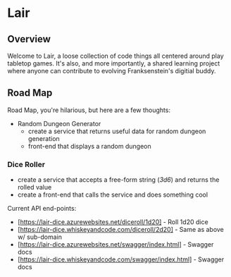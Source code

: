# Lair

## Overview

Welcome to Lair, a loose collection of code things all centered around play tabletop games. It's also, and more importantly, a shared learning project where anyone can contribute to evolving Franksenstein's digitial buddy.

## Road Map

Road Map, you're hilarious, but here are a few thoughts:

- Random Dungeon Generator
  - create a service that returns useful data for random dungeon generation
  - front-end that displays a random dungeon

### Dice Roller

- create a service that accepts a free-form string (_3d6_) and returns the rolled value
- create a front-end that calls the service and does something cool

Current API end-points:

- [https://lair-dice.azurewebsites.net/diceroll/1d20] - Roll 1d20 dice
- [https://lair-dice.whiskeyandcode.com/diceroll/2d20] - Same as above w/ sub-domain
- [https://lair-dice.azurewebsites.net/swagger/index.html] - Swagger docs
- [https://lair-dice.whiskeyandcode.com/swagger/index.html] - Swagger docs
